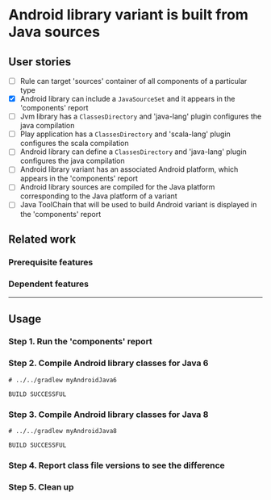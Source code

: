 # Android library variant is built from Java sources

## User stories

- [ ] Rule can target 'sources' container of all components of a particular type
- [x] Android library can include a `JavaSourceSet` and it appears in the 'components' report
- [ ] Jvm library has a `ClassesDirectory` and 'java-lang' plugin configures the java compilation
- [ ] Play application has a `ClassesDirectory` and 'scala-lang' plugin configures the scala compilation
- [ ] Android library can define a `ClassesDirectory` and 'java-lang' plugin configures the java compilation
- [ ] Android library variant has an associated Android platform, which appears in the 'components' report
- [ ] Android library sources are compiled for the Java platform corresponding to the Java platform of a variant
- [ ] Java ToolChain that will be used to build Android variant is displayed in the 'components' report

## Related work

### Prerequisite features

### Dependent features

----

## Usage

### Step 1. Run the 'components' report

### Step 2. Compile Android library classes for Java 6

    # ../../gradlew myAndroidJava6

    BUILD SUCCESSFUL

### Step 3. Compile Android library classes for Java 8

    # ../../gradlew myAndroidJava8

    BUILD SUCCESSFUL

### Step 4. Report class file versions to see the difference

### Step 5. Clean up
